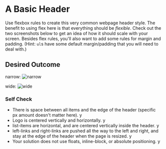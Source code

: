 # A Basic Header

Use flexbox rules to create this very common webpage header style. The benefit to using flex here is that everything should be _flexible_. Check out the two screenshots below to get an idea of how it should scale with your screen. Besides flex rules, you'll also want to add some rules for margin and padding. (Hint: `ul`s have some default margin/padding that you will need to deal with.)

## Desired Outcome

narrow:
![narrow](./desired-outcome-narrow.png)

wide: 
![wide](./desired-outcome-wide.png)

### Self Check
- There is space between all items and the edge of the header (specific px amount doesn't matter here). y
- Logo is centered vertically and horizontally. y
- list-items are horizontal, and are centered vertically inside the header. y
- left-links and right-links are pushed all the way to the left and right, and stay at the edge of the header when the page is resized. y
- Your solution does not use floats, inline-block, or absolute positioning. y